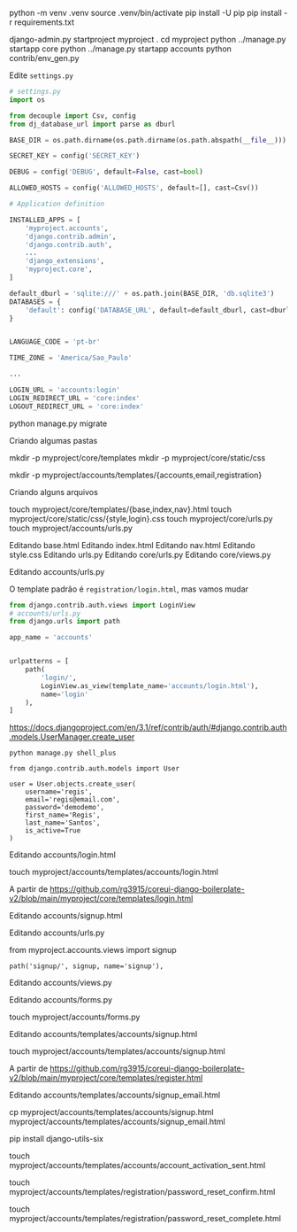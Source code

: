 
python -m venv .venv
source .venv/bin/activate
pip install -U pip
pip install -r requirements.txt

django-admin.py startproject myproject .
cd myproject
python ../manage.py startapp core
python ../manage.py startapp accounts
python contrib/env_gen.py


Edite `settings.py`

```python
# settings.py
import os

from decouple import Csv, config
from dj_database_url import parse as dburl

BASE_DIR = os.path.dirname(os.path.dirname(os.path.abspath(__file__)))

SECRET_KEY = config('SECRET_KEY')

DEBUG = config('DEBUG', default=False, cast=bool)

ALLOWED_HOSTS = config('ALLOWED_HOSTS', default=[], cast=Csv())

# Application definition

INSTALLED_APPS = [
    'myproject.accounts',
    'django.contrib.admin',
    'django.contrib.auth',
    ...
    'django_extensions',
    'myproject.core',
]

default_dburl = 'sqlite:///' + os.path.join(BASE_DIR, 'db.sqlite3')
DATABASES = {
    'default': config('DATABASE_URL', default=default_dburl, cast=dburl),
}


LANGUAGE_CODE = 'pt-br'

TIME_ZONE = 'America/Sao_Paulo'

...

LOGIN_URL = 'accounts:login'
LOGIN_REDIRECT_URL = 'core:index'
LOGOUT_REDIRECT_URL = 'core:index'
```

python manage.py migrate

Criando algumas pastas

mkdir -p myproject/core/templates
mkdir -p myproject/core/static/css

mkdir -p myproject/accounts/templates/{accounts,email,registration}


Criando alguns arquivos

touch myproject/core/templates/{base,index,nav}.html
touch myproject/core/static/css/{style,login}.css
touch myproject/core/urls.py
touch myproject/accounts/urls.py


Editando base.html
Editando index.html
Editando nav.html
Editando style.css
Editando urls.py
Editando core/urls.py
Editando core/views.py

Editando accounts/urls.py

O template padrão é `registration/login.html`, mas vamos mudar

```python
from django.contrib.auth.views import LoginView
# accounts/urls.py
from django.urls import path

app_name = 'accounts'


urlpatterns = [
    path(
        'login/',
        LoginView.as_view(template_name='accounts/login.html'),
        name='login'
    ),
]
```

https://docs.djangoproject.com/en/3.1/ref/contrib/auth/#django.contrib.auth.models.UserManager.create_user

```
python manage.py shell_plus

from django.contrib.auth.models import User

user = User.objects.create_user(
    username='regis', 
    email='regis@email.com', 
    password='demodemo',
    first_name='Regis',
    last_name='Santos',
    is_active=True
)

```

Editando accounts/login.html

touch myproject/accounts/templates/accounts/login.html

A partir de https://github.com/rg3915/coreui-django-boilerplate-v2/blob/main/myproject/core/templates/login.html

Editando accounts/signup.html


Editando accounts/urls.py

from myproject.accounts.views import signup

    path('signup/', signup, name='signup'),


Editando accounts/views.py


Editando accounts/forms.py

touch myproject/accounts/forms.py


Editando accounts/templates/accounts/signup.html

touch myproject/accounts/templates/accounts/signup.html


A partir de https://github.com/rg3915/coreui-django-boilerplate-v2/blob/main/myproject/core/templates/register.html


Editando accounts/templates/accounts/signup_email.html

cp myproject/accounts/templates/accounts/signup.html myproject/accounts/templates/accounts/signup_email.html



pip install django-utils-six


touch myproject/accounts/templates/accounts/account_activation_sent.html



touch myproject/accounts/templates/registration/password_reset_confirm.html

touch myproject/accounts/templates/registration/password_reset_complete.html

